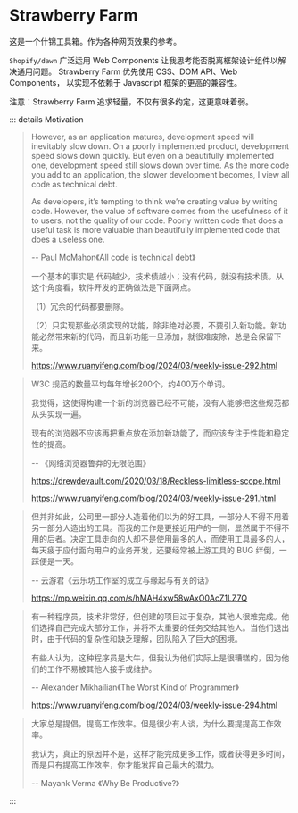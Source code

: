 # Strawberry Farm

这是一个什锦工具箱。作为各种网页效果的参考。

`Shopify/dawn` 广泛运用 Web Components 让我思考能否脱离框架设计组件以解决通用问题。
Strawberry Farm 优先使用 CSS、DOM API、Web Components， 以实现不依赖于 Javascript 框架的更高的兼容性。

注意：Strawberry Farm 追求轻量，不仅有很多约定，这更意味着弱。

::: details Motivation

> However, as an application matures, development speed will inevitably slow down. On a poorly implemented product, development speed slows down quickly. But even on a beautifully implemented one, development speed still slows down over time. As the more code you add to an application, the slower development becomes, I view all code as technical debt.
>
> As developers, it’s tempting to think we’re creating value by writing code. However, the value of software comes from the usefulness of it to users, not the quality of our code. Poorly written code that does a useful task is more valuable than beautifully implemented code that does a useless one.
>
> -- Paul McMahon《All code is technical debt》
>
> 一个基本的事实是 代码越少，技术债越小；没有代码，就没有技术债。从这个角度看，软件开发的正确做法是下面两点。
>
> （1）冗余的代码都要删除。
>
> （2）只实现那些必须实现的功能，除非绝对必要，不要引入新功能。新功能必然带来新的代码，而且新功能一旦添加，就很难废除，总是会保留下来。
>
> https://www.ruanyifeng.com/blog/2024/03/weekly-issue-292.html

> W3C 规范的数量平均每年增长200个，约400万个单词。
>
> 我觉得，这使得构建一个新的浏览器已经不可能，没有人能够把这些规范都从头实现一遍。
>
> 现有的浏览器不应该再把重点放在添加新功能了，而应该专注于性能和稳定性的提高。
>
> -- 《网络浏览器鲁莽的无限范围》
>
> https://drewdevault.com/2020/03/18/Reckless-limitless-scope.html
>
> https://www.ruanyifeng.com/blog/2024/03/weekly-issue-291.html

> 但并非如此，公司里一部分人造着他们以为的好工具，一部分人不得不用着另一部分人造出的工具。而我的工作是更接近用户的一侧，显然属于不得不用的后者。决定工具走向的人却不是使用最多的人，而使用工具最多的人，每天疲于应付面向用户的业务开发，还要经常被上游工具的 BUG 绊倒，一踩便是一天。
>
> -- 云游君《云乐坊工作室的成立与缘起与有关的话》
>
> https://mp.weixin.qq.com/s/hMAH4xw58wAxO0AcZ1LZ7Q

> 有一种程序员，技术非常好，但创建的项目过于复杂，其他人很难完成。他们选择自己完成大部分工作，并将不太重要的任务交给其他人。当他们退出时，由于代码的复杂性和缺乏理解，团队陷入了巨大的困境。
>
> 有些人认为，这种程序员是大牛，但我认为他们实际上是很糟糕的，因为他们的工作不易被其他人接手或维护。
>
> -- Alexander Mikhailian《The Worst Kind of Programmer》
>
> https://www.ruanyifeng.com/blog/2024/03/weekly-issue-294.html

> 大家总是提倡，提高工作效率。但是很少有人谈，为什么要提提高工作效率。
>
> 我认为，真正的原因并不是，这样才能完成更多工作，或者获得更多时间，而是只有提高工作效率，你才能发挥自己最大的潜力。
>
> -- Mayank Verma 《Why Be Productive?》

:::
